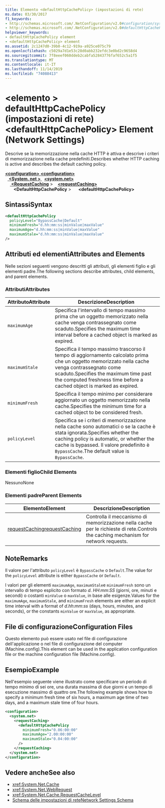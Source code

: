 ```yaml
---
title: Elemento <defaultHttpCachePolicy> (impostazioni di rete)
ms.date: 03/30/2017
f1_keywords:
- http://schemas.microsoft.com/.NetConfiguration/v2.0#configuration/system.net/requestCaching/defaultHttpCachePolicy
- http://schemas.microsoft.com/.NetConfiguration/v2.0#defaultHttpCachePolicy
helpviewer_keywords:
- defaultHttpCachePolicy element
- <defaultHttpCachePolicy> element
ms.assetid: 2c1247d0-39b0-4c12-919a-a925ce075c79
ms.openlocfilehash: c5029a7d1e53c28d0abb232efdc3e0bd2c9658d4
ms.sourcegitcommit: 7f8eeef060ddeb2cabfa52843776faf652c5a1f5
ms.translationtype: MT
ms.contentlocale: it-IT
ms.lasthandoff: 11/14/2019
ms.locfileid: "74088413"
---
```

# <a name="defaulthttpcachepolicy-element-network-settings"></a><span data-ttu-id="9c797-102">\<elemento > defaultHttpCachePolicy (impostazioni di rete)</span><span class="sxs-lookup"><span data-stu-id="9c797-102">\<defaultHttpCachePolicy> Element (Network Settings)</span></span>
<span data-ttu-id="9c797-103">Descrive se la memorizzazione nella cache HTTP è attiva e descrive i criteri di memorizzazione nella cache predefiniti.</span><span class="sxs-lookup"><span data-stu-id="9c797-103">Describes whether HTTP caching is active and describes the default caching policy.</span></span>  

<span data-ttu-id="9c797-104">[ **\<configuration>** ](../configuration-element.md)</span><span class="sxs-lookup"><span data-stu-id="9c797-104">[**\<configuration>**](../configuration-element.md)</span></span>\
<span data-ttu-id="9c797-105">&nbsp;&nbsp;[ **\<System. net >** ](system-net-element-network-settings.md)</span><span class="sxs-lookup"><span data-stu-id="9c797-105">&nbsp;&nbsp;[**\<system.net>**](system-net-element-network-settings.md)</span></span>\
<span data-ttu-id="9c797-106">&nbsp;&nbsp;&nbsp;&nbsp;[ **\<RequestCaching**](requestcaching-element-network-settings.md) ></span><span class="sxs-lookup"><span data-stu-id="9c797-106">&nbsp;&nbsp;&nbsp;&nbsp;[**\<requestCaching>**](requestcaching-element-network-settings.md)</span></span>\
<span data-ttu-id="9c797-107">&nbsp;&nbsp;&nbsp;&nbsp;&nbsp;&nbsp; **\<DefaultHttpCachePolicy** ></span><span class="sxs-lookup"><span data-stu-id="9c797-107">&nbsp;&nbsp;&nbsp;&nbsp;&nbsp;&nbsp;**\<defaultHttpCachePolicy>**</span></span>

## <a name="syntax"></a><span data-ttu-id="9c797-108">Sintassi</span><span class="sxs-lookup"><span data-stu-id="9c797-108">Syntax</span></span>  
  
```xml  
<defaultHttpCachePolicy  
  policyLevel="BypassCache|Default"  
  minimumFresh="d.hh:mm:ss|minValue|maxValue"  
  maximumAge="d.hh:mm:ss|minValue|maxValue"  
  maximumStale="d.hh:mm:ss|minValue|maxValue"  
/>  
```  
  
## <a name="attributes-and-elements"></a><span data-ttu-id="9c797-109">Attributi ed elementi</span><span class="sxs-lookup"><span data-stu-id="9c797-109">Attributes and Elements</span></span>  
 <span data-ttu-id="9c797-110">Nelle sezioni seguenti vengono descritti gli attributi, gli elementi figlio e gli elementi padre.</span><span class="sxs-lookup"><span data-stu-id="9c797-110">The following sections describe attributes, child elements, and parent elements.</span></span>  
  
### <a name="attributes"></a><span data-ttu-id="9c797-111">Attributi</span><span class="sxs-lookup"><span data-stu-id="9c797-111">Attributes</span></span>  
  
|<span data-ttu-id="9c797-112">Attributo</span><span class="sxs-lookup"><span data-stu-id="9c797-112">Attribute</span></span>|<span data-ttu-id="9c797-113">Descrizione</span><span class="sxs-lookup"><span data-stu-id="9c797-113">Description</span></span>|  
|---------------|-----------------|  
|`maximumAge`|<span data-ttu-id="9c797-114">Specifica l'intervallo di tempo massimo prima che un oggetto memorizzato nella cache venga contrassegnato come scaduto.</span><span class="sxs-lookup"><span data-stu-id="9c797-114">Specifies the maximum time interval before a cached object is marked as expired.</span></span>|  
|`maximumStale`|<span data-ttu-id="9c797-115">Specifica il tempo massimo trascorso il tempo di aggiornamento calcolato prima che un oggetto memorizzato nella cache venga contrassegnato come scaduto.</span><span class="sxs-lookup"><span data-stu-id="9c797-115">Specifies the maximum time past the computed freshness time before a cached object is marked as expired.</span></span>|  
|`minimumFresh`|<span data-ttu-id="9c797-116">Specifica il tempo minimo per considerare aggiornato un oggetto memorizzato nella cache.</span><span class="sxs-lookup"><span data-stu-id="9c797-116">Specifies the minimum time for a cached object to be considered fresh.</span></span>|  
|`policyLevel`|<span data-ttu-id="9c797-117">Specifica se i criteri di memorizzazione nella cache sono automatici o se la cache è stata ignorata.</span><span class="sxs-lookup"><span data-stu-id="9c797-117">Specifies whether the caching policy is automatic, or whether the cache is bypassed.</span></span> <span data-ttu-id="9c797-118">Il valore predefinito è `BypassCache`.</span><span class="sxs-lookup"><span data-stu-id="9c797-118">The default value is `BypassCache`.</span></span>|  
  
### <a name="child-elements"></a><span data-ttu-id="9c797-119">Elementi figlio</span><span class="sxs-lookup"><span data-stu-id="9c797-119">Child Elements</span></span>  
 <span data-ttu-id="9c797-120">Nessuno</span><span class="sxs-lookup"><span data-stu-id="9c797-120">None</span></span>  
  
### <a name="parent-elements"></a><span data-ttu-id="9c797-121">Elementi padre</span><span class="sxs-lookup"><span data-stu-id="9c797-121">Parent Elements</span></span>  
  
|<span data-ttu-id="9c797-122">Elemento</span><span class="sxs-lookup"><span data-stu-id="9c797-122">Element</span></span>|<span data-ttu-id="9c797-123">Descrizione</span><span class="sxs-lookup"><span data-stu-id="9c797-123">Description</span></span>|  
|-------------|-----------------|  
|[<span data-ttu-id="9c797-124">requestCaching</span><span class="sxs-lookup"><span data-stu-id="9c797-124">requestCaching</span></span>](requestcaching-element-network-settings.md)|<span data-ttu-id="9c797-125">Controlla il meccanismo di memorizzazione nella cache per le richieste di rete.</span><span class="sxs-lookup"><span data-stu-id="9c797-125">Controls the caching mechanism for network requests.</span></span>|  
  
## <a name="remarks"></a><span data-ttu-id="9c797-126">Note</span><span class="sxs-lookup"><span data-stu-id="9c797-126">Remarks</span></span>  
 <span data-ttu-id="9c797-127">Il valore per l'attributo `policyLevel` è `BypassCache` o `Default`.</span><span class="sxs-lookup"><span data-stu-id="9c797-127">The value for the `policyLevel` attribute is either `BypassCache` or `Default`.</span></span>  
  
 <span data-ttu-id="9c797-128">I valori per gli elementi `maximumAge`, `maximumStale`e `minimumFresh` sono un intervallo di tempo esplicito con formato *d*. *HH*:*mm*:*SS* (giorni, ore, minuti e secondi) o costanti `minValue` o `maxValue`, in base alle esigenze.</span><span class="sxs-lookup"><span data-stu-id="9c797-128">Values for the `maximumAge`, `maximumStale`, and `minimumFresh` elements are either an explicit time interval with a format of *d*.*hh*:*mm*:*ss* (days, hours, minutes, and seconds), or the constants `minValue` or `maxValue`, as appropriate.</span></span>  
  
## <a name="configuration-files"></a><span data-ttu-id="9c797-129">File di configurazione</span><span class="sxs-lookup"><span data-stu-id="9c797-129">Configuration Files</span></span>  
 <span data-ttu-id="9c797-130">Questo elemento può essere usato nel file di configurazione dell'applicazione o nel file di configurazione del computer (Machine.config).</span><span class="sxs-lookup"><span data-stu-id="9c797-130">This element can be used in the application configuration file or the machine configuration file (Machine.config).</span></span>  
  
## <a name="example"></a><span data-ttu-id="9c797-131">Esempio</span><span class="sxs-lookup"><span data-stu-id="9c797-131">Example</span></span>  
 <span data-ttu-id="9c797-132">Nell'esempio seguente viene illustrato come specificare un periodo di tempo minimo di sei ore, una durata massima di due giorni e un tempo di esecuzione massimo di quattro ore.</span><span class="sxs-lookup"><span data-stu-id="9c797-132">The following example shows how to specify a minimum fresh time of six hours, a maximum age time of two days, and a maximum stale time of four hours.</span></span>  
  
```xml  
<configuration>  
  <system.net>  
    <requestCaching>  
      <defaultHttpCachePolicy  
        minimumFresh="0.06:00:00"  
        maximumAge="2.00:00:00"  
        maximumStale="0.04:00:00"
      />  
    </requestCaching>  
  </system.net>  
</configuration>  
```  
  
## <a name="see-also"></a><span data-ttu-id="9c797-133">Vedere anche</span><span class="sxs-lookup"><span data-stu-id="9c797-133">See also</span></span>

- <xref:System.Net.Cache>
- <xref:System.Net.WebRequest>
- <xref:System.Net.Cache.RequestCacheLevel>
- [<span data-ttu-id="9c797-134">Schema delle impostazioni di rete</span><span class="sxs-lookup"><span data-stu-id="9c797-134">Network Settings Schema</span></span>](index.md)
